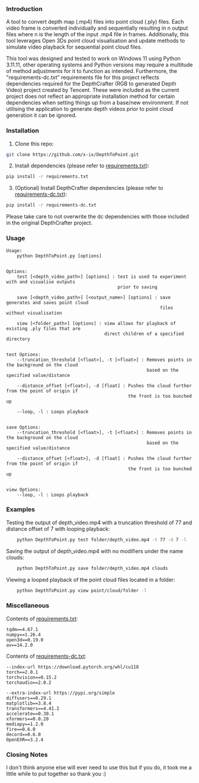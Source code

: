 ### Introduction

A tool to convert depth map (.mp4) files into point cloud (.ply) files. Each video frame is converted individually and sequentially resulting in n output files where n is the length of the input .mp4 file in frames. Additionally, this tool leverages Open 3Ds point cloud visualisation and update methods to simulate video playback for sequential point cloud files.

This tool was designed and tested to work on Windows 11 using Python 3.11.11, other operating systems and Python versions may require a multitude of method adjustments for it to function as intended. Furthermore, the "requirements-dc.txt" requirements file for this project reflects dependencies required for the DepthCrafter (RGB to generated Depth Video) project created by Tencent. These were included as the current project does not reflect an appropriate installation method for certain dependencies when setting things up from a base/new environment. If not utilising the application to generate depth videos prior to point cloud generation it can be ignored.

### Installation

1. Clone this repo:
```bash
git clone https://github.com/x-ix/DepthToPoint.git
```
2. Install dependencies (please refer to [requirements.txt](requirements.txt)):
```bash
pip install -r requirements.txt
```
3. (Optional) Install DepthCrafter dependencies (please refer to [requirements-dc.txt](requirements-dc.txt)):
```bash
pip install -r requirements-dc.txt
```
Please take care to not overwrite the dc dependencies with those included in the original DepthCrafter project.

### Usage
```
Usage:
    python DepthToPoint.py [options]


Options:
    test [<depth_video_path>] [options] : test is used to experiment with and visualise outputs
                                          prior to saving

    save [<depth_video_path>] [<output_name>] [options] : save generates and saves point cloud
                                                          files without visualisation

    view [<folder_path>] [options] : view allows for playback of existing .ply files that are
                                     direct children of a specified directory


test Options:
    --truncation_threshold [<float>], -t [<float>] : Removes points in the background on the cloud
                                                     based on the specified value/distance

    --distance_offset [<float>], -d [float] : Pushes the cloud further from the point of origin if
                                              the front is too bunched up

    --loop, -l : Loops playback


save Options:
    --truncation_threshold [<float>], -t [<float>] : Removes points in the background on the cloud
                                                     based on the specified value/distance

    --distance_offset [<float>], -d [float] : Pushes the cloud further from the point of origin if
                                              the front is too bunched up


view Options:
    --loop, -l : Loops playback
```

### Examples
Testing the output of depth_video.mp4 with a truncation threshold of 77 and distance offset of 7 with looping playback:
```bash
    python DepthToPoint.py test folder/depth_video.mp4 -t 77 -d 7 -l
```

Saving the output of depth_video.mp4 with no modifiers under the name clouds:
```bash
    python DepthToPoint.py save folder/depth_video.mp4 clouds
```

Viewing a looped playback of the point cloud files located in a folder:
```bash
    python DepthToPoint.py view point/cloud/folder -l
```

### Miscellaneous
Contents of [requirements.txt](requirements.txt):
```
tqdm==4.67.1
numpy==1.26.4
open3d==0.19.0
av==14.2.0
```

Contents of [requirements-dc.txt](requirements-dc.txt):
```
--index-url https://download.pytorch.org/whl/cu118
torch==2.0.1 
torchvision==0.15.2
torchaudio==2.0.2

--extra-index-url https://pypi.org/simple
diffusers==0.29.1
matplotlib==3.8.4
transformers==4.41.2
accelerate==0.30.1
xformers==0.0.20
mediapy==1.2.0
fire==0.6.0
decord==0.6.0
OpenEXR==3.2.4
```

### Closing Notes
I don't think anyone else will ever need to use this but if you do, it took me a little while to put together so thank you :)
